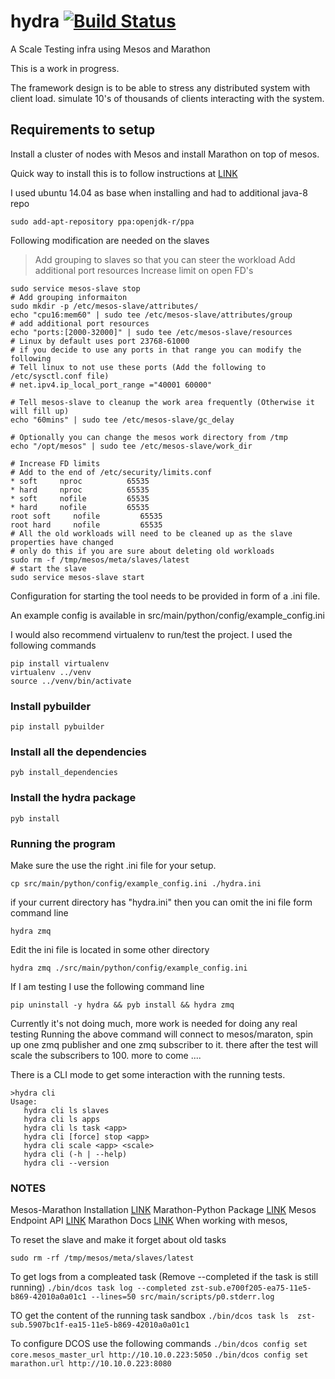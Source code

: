 # hydra [![Build Status](https://travis-ci.org/sushilks/hydra.svg?branch=master)](https://travis-ci.org/sushilks/hydra)
A Scale Testing infra using Mesos and Marathon

This is a work in progress.

The framework design is to be able to stress any distributed system with client load.
simulate 10's of thousands of clients interacting with the system.

## Requirements to setup

Install a cluster of nodes with Mesos and install Marathon on top of mesos.

Quick way to install this is to follow instructions at
[LINK](https://open.mesosphere.com/getting-started/install/)

I used ubuntu 14.04 as base when installing and had to additional java-8 repo

`sudo add-apt-repository ppa:openjdk-r/ppa`

Following modification are needed on the slaves
> Add grouping to slaves so that you can steer the workload
> Add additional port resources
> Increase limit on open FD's

```
sudo service mesos-slave stop
# Add grouping informaiton
sudo mkdir -p /etc/mesos-slave/attributes/
echo "cpu16:mem60" | sudo tee /etc/mesos-slave/attributes/group
# add additional port resources
echo "ports:[2000-32000]" | sudo tee /etc/mesos-slave/resources
# Linux by default uses port 23768-61000
# if you decide to use any ports in that range you can modify the following
# Tell linux to not use these ports (Add the following to /etc/sysctl.conf file)
# net.ipv4.ip_local_port_range ="40001 60000"

# Tell mesos-slave to cleanup the work area frequently (Otherwise it will fill up)
echo "60mins" | sudo tee /etc/mesos-slave/gc_delay

# Optionally you can change the mesos work directory from /tmp
echo "/opt/mesos" | sudo tee /etc/mesos-slave/work_dir

# Increase FD limits
# Add to the end of /etc/security/limits.conf
* soft     nproc          65535
* hard     nproc          65535
* soft     nofile         65535
* hard     nofile         65535
root soft     nofile         65535
root hard     nofile         65535
# All the old workloads will need to be cleaned up as the slave properties have changed
# only do this if you are sure about deleting old workloads
sudo rm -f /tmp/mesos/meta/slaves/latest
# start the slave
sudo service mesos-slave start
```


Configuration for starting the tool needs to be provided in form of a .ini file.

An example config is available in src/main/python/config/example_config.ini

I would also recommend virtualenv to run/test the project.
I used the following commands
```
pip install virtualenv
virtualenv ../venv
source ../venv/bin/activate
```

### Install pybuilder
`pip install pybuilder`

### Install all the dependencies
`pyb install_dependencies`

### Install the hydra package
`pyb install`

### Running the program
Make sure the use the right .ini file for your setup.

`cp src/main/python/config/example_config.ini ./hydra.ini`

if your current directory has "hydra.ini" then you can omit the ini file form command line

`hydra zmq`

Edit the ini file is located in some other directory

`hydra zmq ./src/main/python/config/example_config.ini`

If I am testing I use the following command line

`pip uninstall -y hydra && pyb install && hydra zmq`

Currently it's not doing much, more work is needed for doing any real testing
Running the above command will connect to mesos/maraton, spin up one zmq publisher
and one zmq subscriber to it.
there after the test will scale the subscribers to 100.
more to come ....

There is a CLI mode to get some interaction with the running tests.
```
>hydra cli
Usage:
   hydra cli ls slaves
   hydra cli ls apps
   hydra cli ls task <app>
   hydra cli [force] stop <app>
   hydra cli scale <app> <scale>
   hydra cli (-h | --help)
   hydra cli --version
```

### NOTES
Mesos-Marathon Installation [LINK](https://open.mesosphere.com/getting-started/install/)
Marathon-Python Package [LINK](http://thefactory.github.io/marathon-python/marathon.html#marathon.models.deployment.MarathonDeployment)
Mesos Endpoint API [LINK](http://mesos.apache.org/documentation/latest/endpoints/)
Marathon Docs [LINK](https://mesosphere.github.io/marathon/docs/)
When working with mesos,

To reset the slave and make it forget about old tasks

`sudo rm -rf /tmp/mesos/meta/slaves/latest`

To get logs from a compleated task (Remove --completed if the task is still running)
`./bin/dcos task log --completed zst-sub.e700f205-ea75-11e5-b869-42010a0a01c1 --lines=50 src/main/scripts/p0.stderr.log`

TO get the content of the running task sandbox
`./bin/dcos task ls  zst-sub.5907bc1f-ea15-11e5-b869-42010a0a01c1`


To configure DCOS use the following commands
`./bin/dcos config set core.mesos_master_url http://10.10.0.223:5050`
`./bin/dcos config set marathon.url http://10.10.0.223:8080`